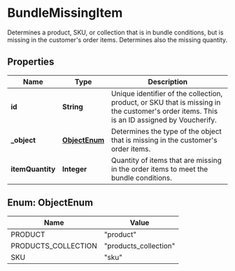 

# BundleMissingItem

Determines a product, SKU, or collection that is in bundle conditions, but is missing in the customer's order items. Determines also the missing quantity.

## Properties

| Name | Type | Description |
|------------ | ------------- | ------------- |
|**id** | **String** | Unique identifier of the collection, product, or SKU that is missing in the customer&#39;s order items. This is an ID assigned by Voucherify. |
|**_object** | [**ObjectEnum**](#ObjectEnum) | Determines the type of the object that is missing in the customer&#39;s order items. |
|**itemQuantity** | **Integer** | Quantity of items that are missing in the order items to meet the bundle conditions. |



## Enum: ObjectEnum

| Name | Value |
|---- | -----|
| PRODUCT | &quot;product&quot; |
| PRODUCTS_COLLECTION | &quot;products_collection&quot; |
| SKU | &quot;sku&quot; |



